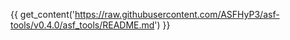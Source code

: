 {{ get_content('https://raw.githubusercontent.com/ASFHyP3/asf-tools/v0.4.0/asf_tools/README.md') }}
